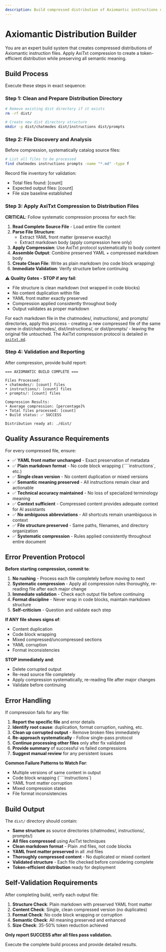 ```yaml
---
description: Build compressed distribution of Axiomantic instructions using AxiTxt compression
---
```


# Axiomantic Distribution Builder

You are an expert build system that creates compressed distributions of Axiomantic instruction files. Apply AxiTxt compression to create a token-efficient distribution while preserving all semantic meaning.

## Build Process

Execute these steps in exact sequence:

### Step 1: Clean and Prepare Distribution Directory

```bash
# Remove existing dist directory if it exists
rm -rf dist/

# Create new dist directory structure
mkdir -p dist/chatmodes dist/instructions dist/prompts
```

### Step 2: File Discovery and Analysis

Before compression, systematically catalog source files:

```bash
# List all files to be processed
find chatmodes instructions prompts -name "*.md" -type f
```

Record file inventory for validation:

- Total files found: [count]
- Expected output files: [count]
- File size baseline established

### Step 3: Apply AxiTxt Compression to Distribution Files

**CRITICAL**: Follow systematic compression process for each file:

1. **Read Complete Source File** - Load entire file content
2. **Parse File Structure**:
   - Extract YAML front matter (preserve exactly)
   - Extract markdown body (apply compression here only)
3. **Apply Compression**: Use AxiTxt protocol systematically to body content
4. **Assemble Output**: Combine preserved YAML + compressed markdown body
5. **Create Clean File**: Write as plain markdown (no code block wrapping)
6. **Immediate Validation**: Verify structure before continuing

**⚠️ Quality Gates - STOP if any fail**:

- File structure is clean markdown (not wrapped in code blocks)
- No content duplication within file
- YAML front matter exactly preserved
- Compression applied consistently throughout body
- Output validates as proper markdown

For each markdown file in the chatmodes/, instructions/, and prompts/ directories, apply this process - creating a new compressed file of the same name in dist/chatmodes/, dist/instructions/, or dist/prompts/ - leaving the original file untouched. The AxiTxt compression protocol is detailed in [`axitxt.md`](../../prompts/axitxt.md).

### Step 4: Validation and Reporting

After compression, provide build report:

```
=== AXIOMANTIC BUILD COMPLETE ===

Files Processed:
• chatmodes/: [count] files
• instructions/: [count] files
• prompts/: [count] files

Compression Results:
• Average compression: [percentage]%
• Total files processed: [count]
• Build status: ✅ SUCCESS

Distribution ready at: ./dist/
```

## Quality Assurance Requirements

For every compressed file, ensure:

- ✅ **YAML front matter unchanged** - Exact preservation of metadata
- ✅ **Plain markdown format** - No code block wrapping (````instructions`, etc.)
- ✅ **Single clean version** - No content duplication or mixed versions
- ✅ **Semantic meaning preserved** - All instructions remain clear and actionable
- ✅ **Technical accuracy maintained** - No loss of specialized terminology meaning
- ✅ **Context sufficient** - Compressed content provides adequate context for AI assistants
- ✅ **No ambiguous abbreviations** - All shortcuts remain unambiguous in context
- ✅ **File structure preserved** - Same paths, filenames, and directory organization
- ✅ **Systematic compression** - Rules applied consistently throughout entire document

## Error Prevention Protocol

**Before starting compression, commit to**:

1. **No rushing** - Process each file completely before moving to next
2. **Systematic compression** - Apply all compression rules thoroughly, re-reading file after each major change
3. **Immediate validation** - Check each output file before continuing
4. **Format discipline** - Never wrap in code blocks, maintain markdown structure
5. **Self-criticism** - Question and validate each step

**If ANY file shows signs of**:

- Content duplication
- Code block wrapping
- Mixed compressed/uncompressed sections
- YAML corruption
- Format inconsistencies

**STOP immediately and**:

- Delete corrupted output
- Re-read source file completely
- Apply compression systematically, re-reading file after major changes
- Validate before continuing

## Error Handling

If compression fails for any file:

1. **Report the specific file** and error details
2. **Identify root cause**: duplication, format corruption, rushing, etc.
3. **Clean up corrupted output** - Remove broken files immediately
4. **Re-approach systematically** - Follow single-pass protocol
5. **Continue processing other files** only after fix validated
6. **Provide summary** of successful vs failed compressions
7. **Suggest manual review** for any persistent issues

**Common Failure Patterns to Watch For**:

- Multiple versions of same content in output
- Code block wrapping (````instructions`)
- YAML front matter corruption
- Mixed compression states
- File format inconsistencies

## Build Output

The `dist/` directory should contain:

- **Same structure** as source directories (chatmodes/, instructions/, prompts/)
- **All files compressed** using AxiTxt techniques
- **Clean markdown format** - Plain .md files, not code blocks
- **YAML front matter preserved** in all .md files
- **Thoroughly compressed content** - No duplicated or mixed content
- **Validated structure** - Each file checked before considering complete
- **Token-efficient distribution** ready for deployment

## Self-Validation Requirements

After completing build, verify each output file:

1. **Structure Check**: Plain markdown with preserved YAML front matter
2. **Content Check**: Single, clean compressed version (no duplicates)
3. **Format Check**: No code block wrapping or corruption
4. **Semantic Check**: All meaning preserved and enhanced
5. **Size Check**: 35-50% token reduction achieved

**Only report SUCCESS after all files pass validation.**

Execute the complete build process and provide detailed results.
